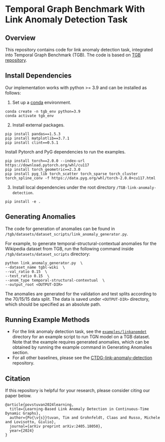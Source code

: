 # Temporal Graph Benchmark With Link Anomaly Detection Task

## Overview
This repository contains code for link anomaly detection task, integrated into Temporal Graph Benchmark (TGB).
The code is based on [TGB repository](https://github.com/shenyangHuang/TGB).


## Install Dependencies
Our implementation works with python >= 3.9 and can be installed as follows:

1. Set up a [conda](https://docs.conda.io/projects/conda/en/latest/index.html) environment.
```
conda create -n tgb_env python=3.9
conda activate tgb_env
```

2. Install external packages.
```
pip install pandas==1.5.3
pip install matplotlib==3.7.1
pip install clint==0.5.1
```

Install Pytorch and PyG dependencies to run the examples.
```
pip install torch==2.0.0 --index-url https://download.pytorch.org/whl/cu117
pip install torch_geometric==2.3.0
pip install pyg_lib torch_scatter torch_sparse torch_cluster torch_spline_conv -f https://data.pyg.org/whl/torch-2.0.0+cu117.html
```

3. Install local dependencies under the root directory `/TGB-link-anomaly-detection`.
```
pip install -e .
```


## Generating Anomalies
The code for generation of anomalies can be found in `/tgb/datasets/dataset_scripts/link_anomaly_generator.py`.

For example, to generate temporal-structural-contextual anomalies for the Wikipedia dataset from TGB, run the following command inside `/tgb/datasets/dataset_scripts` directory:
```
python link_anomaly_generator.py  \
--dataset_name tgbl-wiki  \
--val_ratio 0.15  \
--test_ratio 0.15  \
--anom_type temporal-structural-contextual  \
--output_root <OUTPUT-DIR>
```

The anomalies are generated for the validation and test splits according to the 70/15/15 data split. The data is saved under `<OUTPUT-DIR>` directory, which should be specified as an absolute path.


## Running Example Methods
- For the link anomaly detection task, see the [`examples/linkanomdet`](https://github.com/timpostuvan/TGB-link-anomaly-detection/tree/main/examples/linkanomdet) directory for an example script to run TGN model on a TGB dataset. Note that the example requires generated anomalies, which can be obtained by running the example command in Generating Anomalies section.
- For all other baselines, please see the [CTDG-link-anomaly-detection](https://github.com/timpostuvan/CTDG-link-anomaly-detection) repository.


## Citation
If this repository is helpful for your research, please consider citing our paper below.
```{bibtex}
@article{povstuvan2024learning,
  title={Learning-Based Link Anomaly Detection in Continuous-Time Dynamic Graphs},
  author={Po{\v{s}}tuvan, Tim and Grohnfeldt, Claas and Russo, Michele and Lovisotto, Giulio},
  journal={arXiv preprint arXiv:2405.18050},
  year={2024}
}
```
